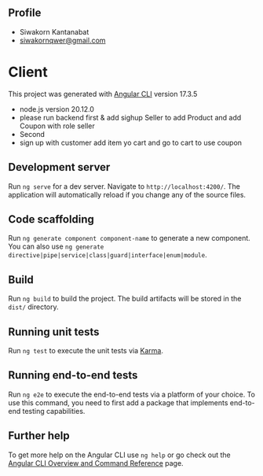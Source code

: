 ## Profile
* Siwakorn Kantanabat
* siwakornqwer@gmail.com
  
# Client

This project was generated with [Angular CLI](https://github.com/angular/angular-cli) version  17.3.5
* node.js version  20.12.0
* please run backend first & add sighup Seller to add Product and add Coupon with role seller
* Second
* sign up with customer add item yo cart and go to cart to use coupon

## Development server

Run `ng serve` for a dev server. Navigate to `http://localhost:4200/`. The application will automatically reload if you change any of the source files.

## Code scaffolding

Run `ng generate component component-name` to generate a new component. You can also use `ng generate directive|pipe|service|class|guard|interface|enum|module`.

## Build

Run `ng build` to build the project. The build artifacts will be stored in the `dist/` directory.

## Running unit tests

Run `ng test` to execute the unit tests via [Karma](https://karma-runner.github.io).

## Running end-to-end tests

Run `ng e2e` to execute the end-to-end tests via a platform of your choice. To use this command, you need to first add a package that implements end-to-end testing capabilities.

## Further help

To get more help on the Angular CLI use `ng help` or go check out the [Angular CLI Overview and Command Reference](https://angular.io/cli) page.
